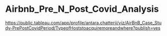 # Airbnb_Pre_N_Post_Covid_Analysis
https://public.tableau.com/app/profile/antara.chatterji/viz/AirBnB_Case_Study-PrePostCovidPeriod/TypeofHoststoacquiremoreandwhere?publish=yes
